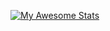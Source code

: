 [![My Awesome Stats](https://awesome-github-stats.azurewebsites.net/user-stats/ccxa?cardType=github&theme=vue-dark)](https://git.io/awesome-stats-card)
